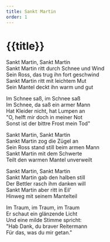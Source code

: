 ```yaml
---
title: Sankt Martin
order: 1
---
```


# {{title}}

Sankt Martin, Sankt Martin<br>
Sankt Martin ritt durch Schnee und Wind<br>
Sein Ross, das trug ihn fort geschwind<br>
Sankt Martin ritt mit leichtem Mut<br>
Sein Mantel deckt ihn warm und gut<br>

Im Schnee saß, im Schnee saß<br>
Im Schnee, da saß ein armer Mann<br>
Hat Kleider nicht, hat Lumpen an<br>
"O, helft mir doch in meiner Not<br>
Sonst ist der bittre Frost mein Tod"<br>

Sankt Martin, Sankt Martin<br>
Sankt Martin zog die Zügel an<br>
Sein Ross stand still beim armen Mann<br>
Sankt Martin mit dem Schwerte<br>
Teilt den warmen Mantel unverweilt<br>

Sankt Martin, Sankt Martin<br>
Sankt Martin gab den halben still<br>
Der Bettler rasch ihm danken will<br>
Sankt Martin aber ritt in Eil'<br>
Hinweg mit seinem Mantelteil<br>

Im Traum, im Traum, im Traum<br>
Er schaut ein glänzende Licht<br>
Und eine milde Stimme spricht:<br>
"Hab Dank, du braver Reitermann<br>
Für das, was du mir getan."<br>
